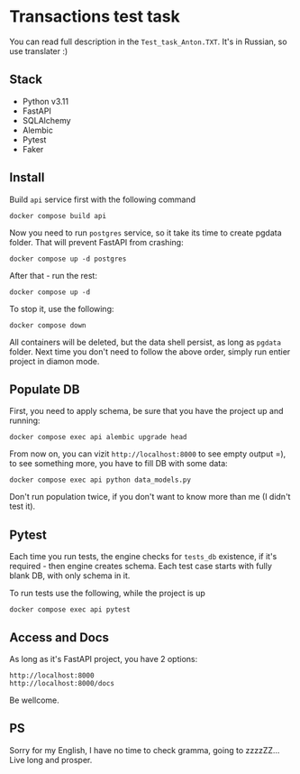 # Transactions test task

You can read full description in the `Test_task_Anton.TXT`. It's in Russian, so use translater :)

## Stack

- Python v3.11
- FastAPI
- SQLAlchemy
- Alembic
- Pytest
- Faker

## Install

Build `api` service first with the following command

    docker compose build api

Now you need to run `postgres` service, so it take its time to create pgdata folder. That will prevent FastAPI from crashing:

    docker compose up -d postgres

After that - run the rest:

    docker compose up -d

To stop it, use the following:

    docker compose down

All containers will be deleted, but the data shell persist, as long as `pgdata` folder. Next time you don't need to follow the above order, simply run entier project in diamon mode.

## Populate DB

First, you need to apply schema, be sure that you have the project up and running:

    docker compose exec api alembic upgrade head

From now on, you can vizit `http://localhost:8000` to see empty output =), to see something more, you have to fill DB with some data:

    docker compose exec api python data_models.py

Don't run population twice, if you don't want to know more than me (I didn't test it).

## Pytest

Each time you run tests, the engine checks for `tests_db` existence, if it's required - then engine creates schema. Each test case starts with fully blank DB, with only schema in it. 

To run tests use the following, while the project is up

    docker compose exec api pytest

## Access and Docs

As long as it's FastAPI project, you have 2 options:

    http://localhost:8000
    http://localhost:8000/docs

Be wellcome.

## PS

Sorry for my English, I have no time to check gramma, going to zzzzZZ...
Live long and prosper.

